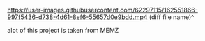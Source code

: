https://user-images.githubusercontent.com/62297115/162551866-997f5436-d738-4d61-8ef6-55657d0e9bdd.mp4
(diff file name)^


alot of this project is taken from MEMZ 

